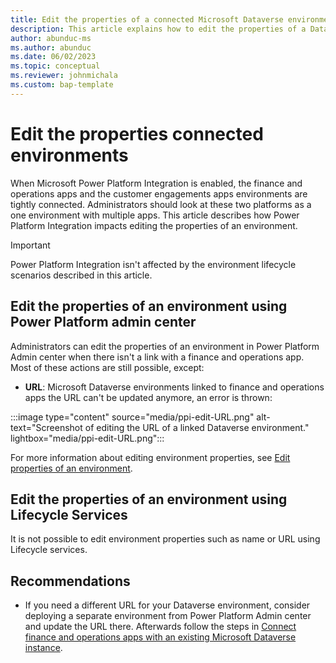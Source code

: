 ```yaml
---
title: Edit the properties of a connected Microsoft Dataverse environment
description: This article explains how to edit the properties of a Dataverse environment when finance and operations apps are integrated with Power Platform
author: abunduc-ms
ms.author: abunduc
ms.date: 06/02/2023
ms.topic: conceptual
ms.reviewer: johnmichala
ms.custom: bap-template
---
```


# Edit the properties connected environments

When Microsoft Power Platform Integration is enabled, the finance and operations apps and the customer engagements apps environments are tightly connected. Administrators should look at these two platforms as a one environment with multiple apps. This article describes how Power Platform Integration impacts editing the properties of an environment.

> [!IMPORTANT]
> Power Platform Integration isn't affected by the environment lifecycle scenarios described in this article.

## Edit the properties of an environment using Power Platform admin center

Administrators can edit the properties of an environment in Power Platform Admin center when there isn't a link with a finance and operations app. Most of these actions are still possible, except:

- **URL**: Microsoft Dataverse environments linked to finance and operations apps the URL can't be updated anymore, an error is thrown:

:::image type="content" source="media/ppi-edit-URL.png" alt-text="Screenshot of editing the URL of a linked Dataverse environment." lightbox="media/ppi-edit-URL.png":::

For more information about editing environment properties, see [Edit properties of an environment](/power-platform/admin/edit-properties-environment). 

## Edit the properties of an environment using Lifecycle Services

It is not possible to edit environment properties such as name or URL using Lifecycle services.

## Recommendations

- If you need a different URL for your Dataverse environment, consider deploying a separate environment from Power Platform Admin center and update the URL there. Afterwards follow the steps in [Connect finance and operations apps with an existing Microsoft Dataverse instance](environment-lifecycle-connect-finops-existing-dv.md).

